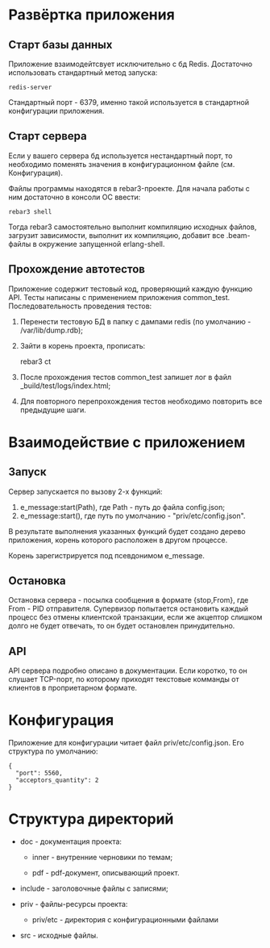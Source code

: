 # Развёртка приложения

## Старт базы данных
Приложение взаимодейтсвует исключительно с бд Redis. Достаточно использовать стандартный метод запуска:
  
    redis-server

Стандартный порт - 6379, именно такой используется в стандартной конфигурации приложения.

## Старт сервера
Если у вашего сервера бд используется нестандартный порт, то необходимо поменять значения в конфигурационном файле (см. Конфигурация).

Файлы программы находятся в rebar3-проекте. Для начала работы с ним достаточно в консоли ОС ввести:
    
    rebar3 shell

Тогда rebar3 самостоятельно выполнит компиляцию исходных файлов, загрузит зависимости, выполнит их компиляцию, добавит все .beam-файлы в окружение запущенной erlang-shell.

## Прохождение автотестов
Приложение содержит тестовый код, проверяющий каждую функцию API. Тесты написаны с применением приложения common_test.
Последовательность проведения тестов:
1. Перенести тестовую БД в папку с дампами redis (по умолчанию - /var/lib/dump.rdb);
2. Зайти в корень проекта, прописать:

    rebar3 ct

3. После прохождения тестов common_test запишет лог в файл _build/test/logs/index.html;
4. Для повторного перепрохождения тестов необходимо повторить все предыдущие шаги.

# Взаимодействие с приложением

## Запуск

Сервер запускается по вызову 2-х функций:

1. e_message:start(Path), где Path - путь до файла config.json;
2. e_message:start(), где путь по умолчанию - "priv/etc/config.json".

В результате выполнения указанных функций будет создано дерево приложения, корень которого расположен в другом процессе. 

Корень зарегистрируется под псевдонимом e_message.

## Остановка

Остановка сервера - посылка сообщения в формате {stop,From}, где From - PID отправителя.
Супервизор попытается остановить каждый процесс без отмены клиентской транзакции, если же акцептор слишком долго не будет отвечать, то он будет остановлен принудительно.

## API

API сервера подробно описано в документации. Если коротко, то он слушает TCP-порт, по которому приходят текстовые комманды от клиентов в проприетарном формате.

# Конфигурация

Приложение для конфигурации читает файл priv/etc/config.json. Его структура по умолчанию:
 
    {
      "port": 5560,
      "acceptors_quantity": 2
    }

# Структура директорий

- doc - документация проекта:

   - inner - внутренние черновики по темам;
    
   - pdf - pdf-документ, описывающий проект.

- include - заголовочные файлы с записями;

- priv - файлы-ресурсы проекта:

  -  priv/etc - директория с конфигурационными файлами
    
- src - исходные файлы.